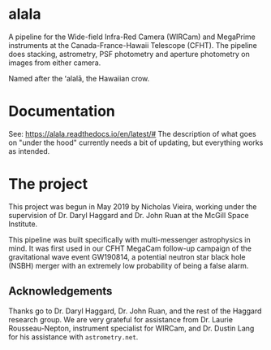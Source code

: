 # alala
A pipeline for the Wide-field Infra-Red Camera (WIRCam) and MegaPrime instruments at the Canada-France-Hawaii Telescope (CFHT). The pipeline does stacking, astrometry, PSF photometry and aperture photometry on images from either camera. 

Named after the ʻalalā, the Hawaiian crow.

# Documentation
See: https://alala.readthedocs.io/en/latest/#
The description of what goes on "under the hood" currently needs a bit of updating, but everything works as intended. 

# The project
This project was begun in May 2019 by Nicholas Vieira, working under the supervision of Dr. Daryl Haggard and Dr. John Ruan at the McGill Space Institute. 

This pipeline was built specifically with multi-messenger astrophysics in mind. It was first used in our CFHT MegaCam follow-up campaign of the gravitational wave event GW190814, a potential neutron star black hole (NSBH) merger with an extremely low probability of being a false alarm. 

## Acknowledgements
Thanks go to Dr. Daryl Haggard, Dr. John Ruan, and the rest of the Haggard research group. We are very grateful for assistance from Dr. Laurie Rousseau-Nepton, instrument specialist for WIRCam, and Dr. Dustin Lang for his assistance with `astrometry.net`.

